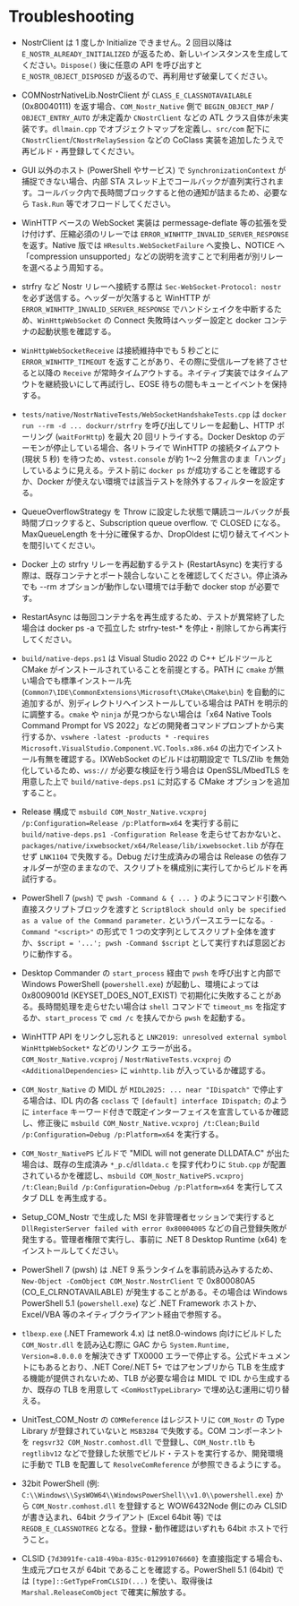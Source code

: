 # Troubleshooting

- NostrClient は 1 度しか Initialize できません。2 回目以降は `E_NOSTR_ALREADY_INITIALIZED` が返るため、新しいインスタンスを生成してください。`Dispose()` 後に任意の API を呼び出すと `E_NOSTR_OBJECT_DISPOSED` が返るので、再利用せず破棄してください。
- COMNostrNativeLib.NostrClient が `CLASS_E_CLASSNOTAVAILABLE` (0x80040111) を返す場合、`COM_Nostr_Native` 側で `BEGIN_OBJECT_MAP` / `OBJECT_ENTRY_AUTO` が未定義か `CNostrClient` などの ATL クラス自体が未実装です。`dllmain.cpp` でオブジェクトマップを定義し、`src/com` 配下に `CNostrClient`/`CNostrRelaySession` などの CoClass 実装を追加したうえで再ビルド・再登録してください。
- GUI 以外のホスト (PowerShell やサービス) で `SynchronizationContext` が捕捉できない場合、内部 STA スレッド上でコールバックが直列実行されます。コールバック内で長時間ブロックすると他の通知が詰まるため、必要なら `Task.Run` 等でオフロードしてください。
- WinHTTP ベースの WebSocket 実装は permessage-deflate 等の拡張を受け付けず、圧縮必須のリレーでは `ERROR_WINHTTP_INVALID_SERVER_RESPONSE` を返す。Native 版では `HResults.WebSocketFailure` へ変換し、NOTICE へ「compression unsupported」などの説明を流すことで利用者が別リレーを選べるよう周知する。
- strfry など Nostr リレーへ接続する際は `Sec-WebSocket-Protocol: nostr` を必ず送信する。ヘッダーが欠落すると WinHTTP が `ERROR_WINHTTP_INVALID_SERVER_RESPONSE` でハンドシェイクを中断するため、`WinHttpWebSocket` の Connect 失敗時はヘッダー設定と docker コンテナの起動状態を確認する。
- `WinHttpWebSocketReceive` は接続維持中でも 5 秒ごとに `ERROR_WINHTTP_TIMEOUT` を返すことがあり、その際に受信ループを終了させると以降の `Receive` が常時タイムアウトする。ネイティブ実装ではタイムアウトを継続扱いにして再試行し、EOSE 待ちの間もキューとイベントを保持する。
- `tests/native/NostrNativeTests/WebSocketHandshakeTests.cpp` は `docker run --rm -d ... dockurr/strfry` を呼び出してリレーを起動し、HTTP ポーリング (`waitForHttp`) を最大 20 回リトライする。Docker Desktop のデーモンが停止している場合、各リトライで WinHTTP の接続タイムアウト (現状 5 秒) を待つため、`vstest.console` が約 1～2 分無言のまま「ハング」しているように見える。テスト前に `docker ps` が成功することを確認するか、Docker が使えない環境では該当テストを除外するフィルターを設定する。
- QueueOverflowStrategy を Throw に設定した状態で購読コールバックが長時間ブロックすると、Subscription queue overflow. で CLOSED になる。MaxQueueLength を十分に確保するか、DropOldest に切り替えてイベントを間引いてください。
- Docker 上の strfry リレーを再起動するテスト (RestartAsync) を実行する際は、既存コンテナとポート競合しないことを確認してください。停止済みでも --rm オプションが動作しない環境では手動で docker stop が必要です。
- RestartAsync は毎回コンテナ名を再生成するため、テストが異常終了した場合は docker ps -a で孤立した strfry-test-* を停止・削除してから再実行してください。
- `build/native-deps.ps1` は Visual Studio 2022 の C++ ビルドツールと CMake がインストールされていることを前提とする。PATH に `cmake` が無い場合でも標準インストール先 (`Common7\IDE\CommonExtensions\Microsoft\CMake\CMake\bin`) を自動的に追加するが、別ディレクトリへインストールしている場合は PATH を明示的に調整する。`cmake` や `ninja` が見つからない場合は「x64 Native Tools Command Prompt for VS 2022」などの開発者コマンドプロンプトから実行するか、`vswhere -latest -products * -requires Microsoft.VisualStudio.Component.VC.Tools.x86.x64` の出力でインストール有無を確認する。IXWebSocket のビルドは初期設定で TLS/Zlib を無効化しているため、`wss://` が必要な検証を行う場合は OpenSSL/MbedTLS を用意した上で `build/native-deps.ps1` に対応する CMake オプションを追加すること。
- Release 構成で `msbuild COM_Nostr_Native.vcxproj /p:Configuration=Release /p:Platform=x64` を実行する前に `build/native-deps.ps1 -Configuration Release` を走らせておかないと、`packages/native/ixwebsocket/x64/Release/lib/ixwebsocket.lib` が存在せず `LNK1104` で失敗する。Debug だけ生成済みの場合は Release の依存フォルダーが空のままなので、スクリプトを構成別に実行してからビルドを再試行する。
- PowerShell 7 (`pwsh`) で `pwsh -Command & { ... }` のようにコマンド引数へ直接スクリプトブロックを渡すと `ScriptBlock should only be specified as a value of the Command parameter.` というパースエラーになる。`-Command "<script>"` の形式で 1 つの文字列としてスクリプト全体を渡すか、`$script = '...'; pwsh -Command $script` として実行すれば意図どおりに動作する。
- Desktop Commander の `start_process` 経由で `pwsh` を呼び出すと内部で Windows PowerShell (`powershell.exe`) が起動し、環境によっては 0x8009001d (KEYSET_DOES_NOT_EXIST) で初期化に失敗することがある。長時間処理を走らせたい場合は `shell` コマンドで `timeout_ms` を指定するか、`start_process` で `cmd /c` を挟んでから `pwsh` を起動する。
- WinHTTP API をリンクし忘れると `LNK2019: unresolved external symbol WinHttpWebSocket*` などのリンク エラーが出る。`COM_Nostr_Native.vcxproj` / `NostrNativeTests.vcxproj` の `<AdditionalDependencies>` に `winhttp.lib` が入っているか確認する。
- `COM_Nostr_Native` の MIDL が `MIDL2025: ... near "IDispatch"` で停止する場合は、IDL 内の各 `coclass` で `[default] interface IDispatch;` のように `interface` キーワード付きで既定インターフェイスを宣言しているか確認し、修正後に `msbuild COM_Nostr_Native.vcxproj /t:Clean;Build /p:Configuration=Debug /p:Platform=x64` を実行する。
- `COM_Nostr_NativePS` ビルドで "MIDL will not generate DLLDATA.C" が出た場合は、既存の生成済み `*_p.c`/`dlldata.c` を探す代わりに `Stub.cpp` が配置されているかを確認し、`msbuild COM_Nostr_NativePS.vcxproj /t:Clean;Build /p:Configuration=Debug /p:Platform=x64` を実行してスタブ DLL を再生成する。

- Setup_COM_Nostr で生成した MSI を非管理者セッションで実行すると `DllRegisterServer failed with error 0x80004005` などの自己登録失敗が発生する。管理者権限で実行し、事前に .NET 8 Desktop Runtime (x64) をインストールしてください。

- PowerShell 7 (pwsh) は .NET 9 系ランタイムを事前読み込みするため、`New-Object -ComObject COM_Nostr.NostrClient` で 0x800080A5 (CO_E_CLRNOTAVAILABLE) が発生することがある。その場合は Windows PowerShell 5.1 (`powershell.exe`) など .NET Framework ホストか、Excel/VBA 等のネイティブクライアント経由で参照する。
- `tlbexp.exe` (.NET Framework 4.x) は net8.0-windows 向けにビルドした `COM_Nostr.dll` を読み込む際に GAC から `System.Runtime, Version=8.0.0.0` を解決できず TX0000 エラーで停止する。公式ドキュメントにもあるとおり、.NET Core/.NET 5+ ではアセンブリから TLB を生成する機能が提供されないため、TLB が必要な場合は MIDL で IDL から生成するか、既存の TLB を用意して `<ComHostTypeLibrary>` で埋め込む運用に切り替える。
- UnitTest_COM_Nostr の `COMReference` はレジストリに `COM_Nostr` の Type Library が登録されていないと `MSB3284` で失敗する。COM コンポーネントを `regsvr32 COM_Nostr.comhost.dll` で登録し、`COM_Nostr.tlb` も `regtlibv12` などで登録した状態でビルド・テストを実行するか、開発環境に手動で TLB を配置して `ResolveComReference` が参照できるようにする。

- 32bit PowerShell (例: `C:\\Windows\\SysWOW64\\WindowsPowerShell\\v1.0\\powershell.exe`) から `COM_Nostr.comhost.dll` を登録すると WOW6432Node 側にのみ CLSID が書き込まれ、64bit クライアント (Excel 64bit 等) では `REGDB_E_CLASSNOTREG` となる。登録・動作確認はいずれも 64bit ホストで行うこと。

- CLSID `{7d3091fe-ca18-49ba-835c-012991076660}` を直接指定する場合も、生成元プロセスが 64bit であることを確認する。PowerShell 5.1 (64bit) では `[type]::GetTypeFromCLSID(...)` を使い、取得後は `Marshal.ReleaseComObject` で確実に解放する。


